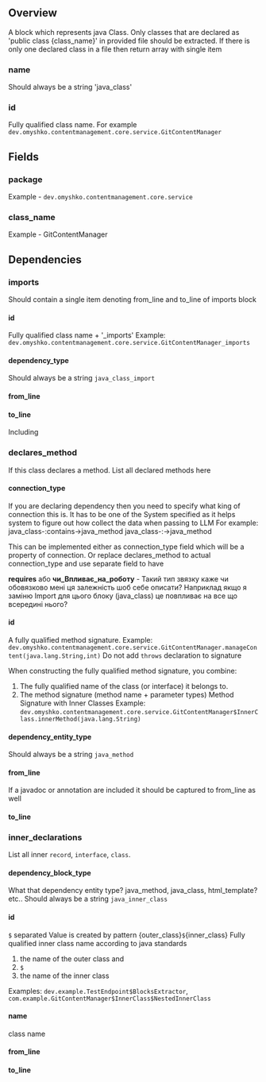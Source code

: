 ## Overview
A block which represents java Class. Only classes that are declared as 'public class {class_name}' in provided file should be extracted. If there is only one declared class in a file then return array with single item

### name
Should always be a string 'java_class'

### id
Fully qualified class name. For example `dev.omyshko.contentmanagement.core.service.GitContentManager`

## Fields

### package
Example - `dev.omyshko.contentmanagement.core.service`

### class_name
Example - GitContentManager


## Dependencies

### imports
Should contain a single item denoting from_line and to_line of imports block

#### id
Fully qualified class name + '_imports'
Example: `dev.omyshko.contentmanagement.core.service.GitContentManager_imports`

#### dependency_type
Should always be a string `java_class_import`

#### from_line

#### to_line
Including

### declares_method
If this class declares a method. List all declared methods here

#### connection_type
If you are declaring dependency then you need to specify what king of connection this is.
It has to be one of the System specified as it helps system to figure out how collect the data when passing to LLM
For example:
java_class-:contains->java_method
java_class-:->java_method

This can be implemented either as connection_type field which will be a property of connection. 
Or replace declares_method to actual connection_type and use separate field to have

**requires** або **чи_Впливає_на_роботу** - Такий тип звязку каже чи обовязково мені ця залежність шоб себе описати?
Наприклад якщо я заміню Import для цього блоку (java_class) це повпливає на все що всередині нього?


#### id
A fully qualified method signature.
Example: `dev.omyshko.contentmanagement.core.service.GitContentManager.manageContent(java.lang.String,int)`
Do not add `throws` declaration to signature

When constructing the fully qualified method signature, you combine:
1. The fully qualified name of the class (or interface) it belongs to.
2. The method signature (method name + parameter types)
   Method Signature with Inner Classes Example: `dev.omyshko.contentmanagement.core.service.GitContentManager$InnerClass.innerMethod(java.lang.String)`

#### dependency_entity_type
Should always be a string `java_method`

#### from_line
If a javadoc or annotation are included it should be captured to from_line as well

#### to_line

### inner_declarations
List all inner `record`, `interface`, `class`.

#### dependency_block_type
What that dependency entity type? java_method, java_class, html_template? etc..
Should always be a string `java_inner_class`

#### id
`$` separated
Value is created by pattern {outer_class}`$`{inner_class}
Fully qualified inner class name according to java standards
1. the name of the outer class and
2. `$`
3. the name of the inner class


Examples: `dev.example.TestEndpoint$BlocksExtractor`, `com.example.GitContentManager$InnerClass$NestedInnerClass`

#### name
class name

#### from_line

#### to_line